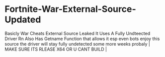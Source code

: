 # Fortnite-War-External-Source-Updated
Basicly War Cheats External Source Leaked It Uses A Fully Undteected Driver Rn Also Has Getname Function that allows it esp even bots enjoy this source the driver will stay fully undetected some more weeks probaly
| MAKE SURE ITS RLEASE X64 OR U CANT BUILD |
